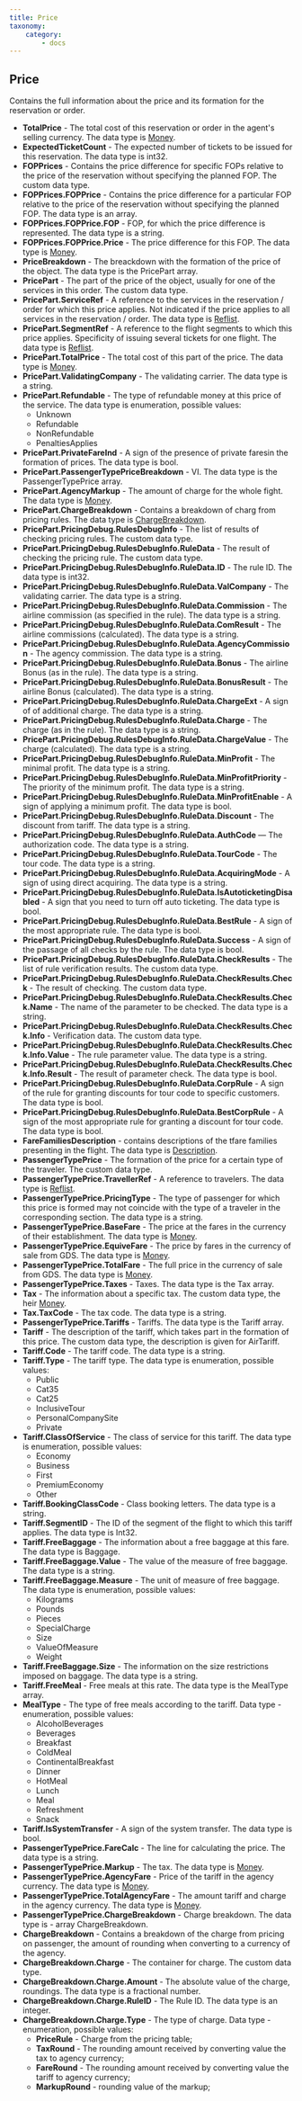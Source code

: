 ```yaml
---
title: Price
taxonomy:
    category:
        - docs
---
```


Price
-----

Contains the full information about the price and its formation for the reservation or order.

-   **TotalPrice** - The total cost of this reservation or order in the agent's selling currency. The data type is [Money](/avia/common/money).
-   **ExpectedTicketCount** - The expected number of tickets to be issued for this reservation. The data type is int32.
-   **FOPPrices** - Contains the price difference for specific FOPs relative to the price of the reservation without specifying the planned FOP. The custom data type.
-   **FOPPrices.FOPPrice** - Contains the price difference for a particular FOP relative to the price of the reservation without specifying the planned FOP. The data type is an array.
-   **FOPPrices.FOPPrice.FOP** - FOP, for which the price difference is represented. The data type is a string.
-   **FOPPrices.FOPPrice.Price** - The price difference for this FOP. The data type is [Money](/avia/common/money).
-   **PriceBreakdown** - The breackdown with the formation of the price of the object. The data type is the PricePart array.
-   **PricePart** - The part of the price of the object, usually for one of the services in this order. The custom data type.
-   **PricePart.ServiceRef** - A reference to the services in the reservation / order for which this price applies. Not indicated if the price applies to all services in the reservation / order. The data type is [Reflist](/avia/common/reflist).
-   **PricePart.SegmentRef** - A reference to the flight segments to which this price applies. Specificity of issuing several tickets for one flight. The data type is [Reflist](/avia/common/reflist).
-   **PricePart.TotalPrice** - The total cost of this part of the price. The data type is [Money](/avia/common/money).
-   **PricePart.ValidatingCompany** - The validating carrier. The data type is a string.
-   **PricePart.Refundable** - The type of refundable money at this price of the service. The data type is enumeration, possible values:
    -   Unknown
    -   Refundable
    -   NonRefundable
    -   PenaltiesApplies
-   **PricePart.PrivateFareInd** - A sign of the presence of private faresin the formation of prices. The data type is bool.
-   **PricePart.PassengerTypePriceBreakdown** - VI. The data type is the PassengerTypePrice array.
-   **PricePart.AgencyMarkup** - The amount of charge for the whole fight. The data type is [Money](/avia/common/money).
-   **PricePart.ChargeBreakdown** -  Contains a breakdown of charg from pricing rules.  The data type is [ChargeBreakdown](/avia/common/chargebreakdown).
-   **PricePart.PricingDebug.RulesDebugInfo** - The list of results of checking pricing rules. The custom data type.
-   **PricePart.PricingDebug.RulesDebugInfo.RuleData** - The result of checking the pricing rule. The custom data type.
-   **PricePart.PricingDebug.RulesDebugInfo.RuleData.ID** - The rule ID. The data type is int32.
-   **PricePart.PricingDebug.RulesDebugInfo.RuleData.ValCompany** - The validating carrier. The data type is a string.
-   **PricePart.PricingDebug.RulesDebugInfo.RuleData.Commission** - The airline commission (as specified in the rule). The data type is a string.
-   **PricePart.PricingDebug.RulesDebugInfo.RuleData.ComResult** - The airline commissions (calculated). The data type is a string.
-   **PricePart.PricingDebug.RulesDebugInfo.RuleData.AgencyCommission** - The agency commission. The data type is a string.
-   **PricePart.PricingDebug.RulesDebugInfo.RuleData.Bonus** - The airline Bonus (as in the rule). The data type is a string.
-   **PricePart.PricingDebug.RulesDebugInfo.RuleData.BonusResult** - The airline Bonus (calculated). The data type is a string. 
-   **PricePart.PricingDebug.RulesDebugInfo.RuleData.ChargeExt** - A sign of of additional charge. The data type is a string.
-   **PricePart.PricingDebug.RulesDebugInfo.RuleData.Charge** - The charge (as in the rule). The data type is a string.
-   **PricePart.PricingDebug.RulesDebugInfo.RuleData.ChargeValue** - The charge (calculated). The data type is a string.
-   **PricePart.PricingDebug.RulesDebugInfo.RuleData.MinProfit** - The minimal profit. The data type is a string.
-   **PricePart.PricingDebug.RulesDebugInfo.RuleData.MinProfitPriority** - The priority of the minimum profit. The data type is a string.
-   **PricePart.PricingDebug.RulesDebugInfo.RuleData.MinProfitEnable** - A sign of  applying a minimum profit. The data type is bool.
-   **PricePart.PricingDebug.RulesDebugInfo.RuleData.Discount** - The discount from tariff. The data type is a string.
-   **PricePart.PricingDebug.RulesDebugInfo.RuleData.AuthCode** — The authorization code. The data type is a string.
-   **PricePart.PricingDebug.RulesDebugInfo.RuleData.TourCode** - The tour code. The data type is a string.
-   **PricePart.PricingDebug.RulesDebugInfo.RuleData.AcquiringMode** - A sign of using direct acquiring. The data type is a string.
-   **PricePart.PricingDebug.RulesDebugInfo.RuleData.IsAutoticketingDisabled** - A sign that you need to turn off auto ticketing. The data type is bool.
-   **PricePart.PricingDebug.RulesDebugInfo.RuleData.BestRule** - A sign of the most appropriate rule. The data type is bool.
-   **PricePart.PricingDebug.RulesDebugInfo.RuleData.Success** - A sign of the passage of all checks by the rule. The data type is bool.
-   **PricePart.PricingDebug.RulesDebugInfo.RuleData.CheckResults** - The list of rule verification results. The custom data type.
-   **PricePart.PricingDebug.RulesDebugInfo.RuleData.CheckResults.Check** - The result of checking. The custom data type.
-   **PricePart.PricingDebug.RulesDebugInfo.RuleData.CheckResults.Check.Name** - The name of the parameter to be checked. The data type is a string.
-   **PricePart.PricingDebug.RulesDebugInfo.RuleData.CheckResults.Check.Info** - Verification data. The custom data type.
-   **PricePart.PricingDebug.RulesDebugInfo.RuleData.CheckResults.Check.Info.Value** - The rule parameter value. The data type is a string.
-   **PricePart.PricingDebug.RulesDebugInfo.RuleData.CheckResults.Check.Info.Result** - The result of parameter check. The data type is bool.
-   **PricePart.PricingDebug.RulesDebugInfo.RuleData.CorpRule** - A sign of the rule for granting discounts for tour code to specific customers. The data type is bool.
-   **PricePart.PricingDebug.RulesDebugInfo.RuleData.BestCorpRule** - A sign of the most appropriate rule for granting a discount for tour code. The data type is bool.
-   **FareFamiliesDescription** - contains descriptions of the tfare families presenting in the flight. The data type is [Description](/avia/common/ff-description).
-   **PassengerTypePrice** - The formation of the price for a certain type of the traveler. The custom data type.
-   **PassengerTypePrice.TravellerRef** - A reference to travelers. The data type is [Reflist](/avia/common/reflist).
-   **PassengerTypePrice.PricingType** - The type of passenger for which this price is formed may not coincide with the type of a traveler in the corresponding section. The data type is a string.
-   **PassengerTypePrice.BaseFare** - The price at the fares in the currency of their establishment. The data type is [Money](/avia/common/money).
-   **PassengerTypePrice.EquiveFare** - The price by fares in the currency of sale from GDS. The data type is [Money](/avia/common/money).
-   **PassengerTypePrice.TotalFare** - The full price in the currency of sale from GDS. The data type is [Money](/avia/common/money).
-   **PassengerTypePrice.Taxes** - Taxes. The data type is the Tax array.
-   **Tax** - The information about a specific tax. The custom data type, the heir [Money](/avia/common/money).
-   **Tax.TaxCode** - The tax code. The data type is a string.
-   **PassengerTypePrice.Tariffs** - Tariffs. The data type is the Tariff array.
-   **Tariff** - The description of the tariff, which takes part in the formation of this price. The custom data type, the description is given for AirTariff.
-   **Tariff.Code** - The tariff code. The data type is a string.
-   **Tariff.Type** - The tariff type. The data type is enumeration, possible values:
    -   Public
    -   Cat35
    -   Cat25
    -   InclusiveTour
    -   PersonalCompanySite
    -   Private
-   **Tariff.ClassOfService** - The class of service for this tariff. The data type is enumeration, possible values:
    -   Economy
    -   Business
    -   First
    -   PremiumEconomy
    -   Other
-   **Tariff.BookingClassCode** - Class booking letters. The data type is a string.
-   **Tariff.SegmentID** - The ID of the segment of the flight to which this tariff applies. The data type is Int32.
-   **Tariff.FreeBaggage** - The information about a free baggage at this fare. The data type is Baggage.
-   **Tariff.FreeBaggage.Value** - The value of the measure of free baggage. The data type is a string.
-   **Tariff.FreeBaggage.Measure** - The unit of measure of free baggage. The data type is enumeration, possible values:
    -   Kilograms
    -   Pounds
    -   Pieces
    -   SpecialCharge
    -   Size
    -   ValueOfMeasure
    -   Weight
-   **Tariff.FreeBaggage.Size** - The information on the size restrictions imposed on baggage. The data type is a string.
-   **Tariff.FreeMeal** - Free meals at this rate. The data type is the MealType array.
-   **MealType** - The type of free meals according to the tariff. Data type - enumeration, possible values:
    -   AlcoholBeverages
    -   Beverages
    -   Breakfast
    -   ColdMeal
    -   ContinentalBreakfast
    -   Dinner
    -   HotMeal
    -   Lunch
    -   Meal
    -   Refreshment
    -   Snack
-   **Tariff.IsSystemTransfer** - A sign of the system transfer. The data type is bool.
-   **PassengerTypePrice.FareCalc** - The line for calculating the price. The data type is a string.
-   **PassengerTypePrice.Markup** - The tax. The data type is [Money](/avia/common/money).
-   **PassengerTypePrice.AgencyFare** - Price of the tariff in the agency currency. The data type is [Money](/avia/common/money).
-   **PassengerTypePrice.TotalAgencyFare** - The amount tariff and charge in the agency currency. The data type is [Money](/avia/common/money).
-   **PassengerTypePrice.ChargeBreakdown** - Charge breakdown. The data type is - array ChargeBreakdown.
-   **ChargeBreakdown** - Contains a breakdown of the charge from pricing on passenger, the amount of rounding when converting to a currency of the agency.
-   **ChargeBreakdown.Charge** - The container for charge. The custom data type.
-   **ChargeBreakdown.Charge.Amount** - The absolute value of the charge, roundings. The data type is a fractional number.
-   **ChargeBreakdown.Charge.RuleID** - The Rule ID. The data type is an integer.
-   **ChargeBreakdown.Charge.Type** - The type of charge. Data type - enumeration, possible values:
    - **PriceRule**  - Сharge from the pricing table;
    - **TaxRound** - The rounding amount received by converting value the tax to agency currency;
    - **FareRound** - The rounding amount received by converting value the tariff to agency currency;
    - **MarkupRound** - rounding value of the markup;
